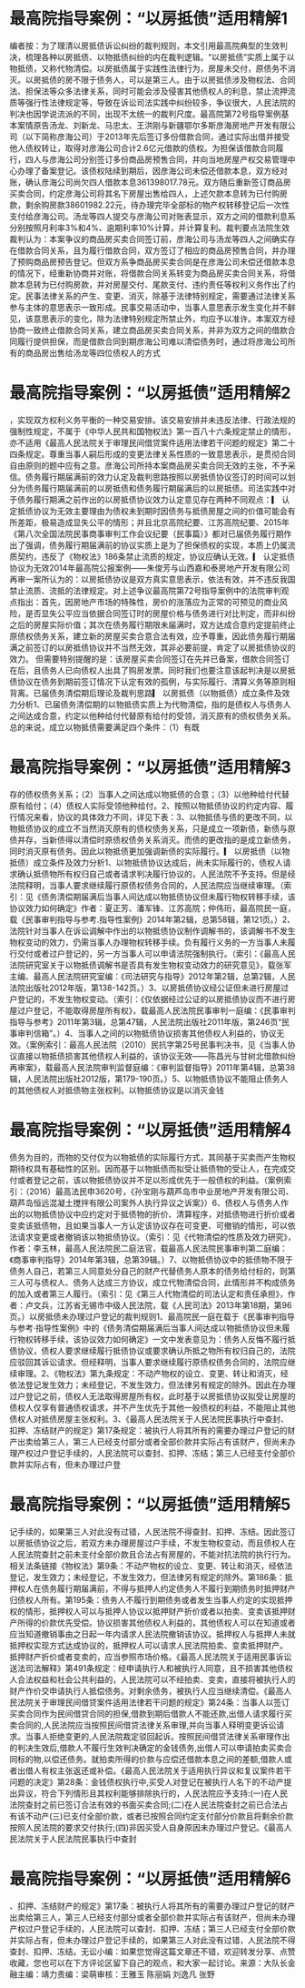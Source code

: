 # 最高院指导案例：“以房抵债”适用精解1

编者按：为了理清以房抵债诉讼纠纷的裁判规则，本文引用最高院典型的生效判决，梳理各种以房抵债、以物抵债纠纷的内在裁判逻辑。“以房抵债”实质上属于以物抵债，又称代物清偿。以房抵债属于实践性法律行为，房屋未交付，原债务不消灭。以房抵债的房不限于债务人，可以是第三人。由于以房抵债涉及物权法、合同法、担保法等众多法律关系，同时可能会涉及侵害其他债权人的利息，禁止流押流质等强行性法律规定等，导致在诉讼司法实践中纠纷较多，争议很大，人民法院的判决也因学说流派的不同，出现不太统一的裁判尺度。最高院第72号指导案例基本案情原告汤龙、刘新龙、马忠太、王洪刚与新疆鄂尔多斯彦海房地产开发有限公司（以下简称彦海公司）于2013年先后签订多份借款合同，通过实际出借并接受他人债权转让，取得对彦海公司合计2.6亿元借款的债权。为担保该借款合同履行，四人与彦海公司分别签订多份商品房预售合同，并向当地房屋产权交易管理中心办理了备案登记。该债权陆续到期后，因彦海公司未偿还借款本息，双方经对账，确认彦海公司尚欠四人借款本息361398017.78元。双方随后重新签订商品房买卖合同，约定彦海公司将其名下房屋出售给四人，上述欠款本息转为已付购房款，剩余购房款38601982.22元，待办理完毕全部标的物产权转移登记后一次性支付给彦海公司。汤龙等四人提交与彦海公司对账表显示，双方之间的借款利息系分别按照月利率3%和4%、逾期利率10%计算，并计算复利。裁判要点法院生效裁判认为：本案争议的商品房买卖合同签订前，彦海公司与汤龙等四人之间确实存在借款合同关系，且为履行借款合同，双方签订了相应的商品房预售合同，并办理了预购商品房预告登记。但双方系争商品房买卖合同是在彦海公司未偿还借款本息的情况下，经重新协商并对账，将借款合同关系转变为商品房买卖合同关系，将借款本息转为已付购房款，并对房屋交付、尾款支付、违约责任等权利义务作出了约定。民事法律关系的产生、变更、消灭，除基于法律特别规定，需要通过法律关系参与主体的意思表示一致形成。民事交易活动中，当事人意思表示发生变化并不鲜见，该意思表示的变化，除为法律特别规定所禁止外，均应予以准许。本案双方经协商一致终止借款合同关系，建立商品房买卖合同关系，并非为双方之间的借款合同履行提供担保，而是借款合同到期彦海公司难以清偿债务时，通过将彦海公司所有的商品房出售给汤龙等四位债权人的方式

# 最高院指导案例：“以房抵债”适用精解2

，实现双方权利义务平衡的一种交易安排。该交易安排并未违反法律、行政法规的强制性规定，不属于《中华人民共和国物权法》第一百八十六条规定禁止的情形，亦不适用《最高人民法院关于审理民间借贷案件适用法律若干问题的规定》第二十四条规定。尊重当事人嗣后形成的变更法律关系性质的一致意思表示，是贯彻合同自由原则的题中应有之意。彦海公司所持本案商品房买卖合同无效的主张，不予采信。债务履行期届满前的效力认定及裁判思路按照以房抵债协议签订的时间可以划分为债务履行期届满前的以房抵债和债务履行期届满后的以房抵债。司法实践中对于债务履行期满之前作出的以房抵债协议效力认定意见存在两种不同观点：▎ 认定抵债协议为无效主要理由为债权未到期时因债务与抵债房屋之间的价值可能会有所差距，极易造成显失公平的情形；并且北京高院纪要、江苏高院纪要、2015年《第八次全国法院民事商事审判工作会议纪要（民事篇）》都对已届债务履行期作出了强调，债务履行期届满前的协议实质上是为了担保债权的实现，本质上仍属流质契约，违反了《物权法》186条禁止流质的规定，协议应确认无效。▎ 认定抵债协议为无效2014年最高院公报案例——朱俊芳与山西嘉和泰房地产开发有限公司再审一案所认为的：以房抵债协议是双方真实意思表示，依法有效，并不违反我国禁止流质、流抵的法律规定。对上述争议最高院第72号指导案例中的法院审判观点指出：首先，因房地产市场的特殊性，房价的涨落应为正常的可预见的商业风险，是否显失公平应当依据合同签订时的房屋价格与债务进行对比判定，而非纠纷之后的房屋实际价值；其次在债务履行期限未届满时，双方达成合意约定提前终止原债权债务关系，建立新的房屋买卖合意合法有效，应予尊重，因此债务履行期届满之前签订的以房抵债协议并不当然无效，其非必要前提，肯定了以房抵债协议的效力。 但需要特别提醒的是：该房屋买卖合同签订在先并已备案，借款合同签订在后，且债务人已向债权人出具了购房发票。同时我们也要注意该起判决是以房抵债协议在债务到期前签订情况下认定有效的孤例，与实际履行、清算义务等原则相背离。已届债务清偿期后理论及裁判思路▎ 以房抵债（以物抵债）成立条件及效力分析1、已届债务清偿期的以物抵债实质上为代物清偿，指的是债权人与债务人之间达成合意，约定以他种给付代替原有给付的受领，消灭原有的债权债务关系。总的来说，成立以物抵债需要满足四个条件：（1）有既

# 最高院指导案例：“以房抵债”适用精解3

存的债权债务关系；（2）当事人之间达成以物抵债的合意；（3）以他种给付代替原有给付；（4）债权人实际受领他种给付。2、按照以物抵债协议的约定内容、履行情况来看，协议的具体效力不同，详见下表：3、以物抵债与债的更改不同，以物抵债协议的成立不当然消灭原有的债权债务关系，只是成立一项新债，新债与原债并存，当新债得以清偿时原债权债务关系消灭。而债的更改指的是成立新债务，同时消灭原有债务。因此以物抵债更加强调新债的实际履行。▎ 以房抵债（以物抵债）成立条件及效力分析1、以物抵债协议达成后，尚未实际履行的，债权人请求确认抵债物所有权归自己或者请求判决履行协议的，人民法院不予支持。但是经法院释明，当事人要求继续履行原债权债务合同的，人民法院应当继续审理。（索引：见《债务清偿期届满后当事人间达成以物抵债协议但未履行物权转移手续，该协议效力如何确定》作者：夏正芳、潘军锋、江苏高院；仲伟珩，最高院民一庭，载《民事审判指导与参考.指导性案例》2014年第2辑，总第58辑，第121页。）2、法院针对当事人在诉讼调解中作出的以物抵债协议制作调解书的，该调解书不发生物权变动的效力，仍需当事人办理物权转移手续。负有履行义务的一方当事人未履行交付或者过户登记的，另一方当事人可以申请法院强制执行。（索引：《最高人民法院研究室关于以物抵债调解书是否具有发生物权变动效力的研究意见》，载张军主编、最高人民法院研究室编：《司法研究与指导》2012年第2辑，总第2辑，人民法院出版社2012年版，第138-142页。）3、以房抵债协议经公证但未进行房屋过户登记的，不发生物权变动。（索引：《仅依据经过公证的以房抵债协议而不进行房屋过户登记，不能取得房屋所有权》，载最高人民法院民事审判一庭编：《民事审判指导与参考》2011年第3辑，总第47辑，人民法院出版社2011年版，第246页“民事审判信箱”。）4、当事人之间的以物抵债协议损害其他债权人利益的，协议无效。（案例索引：最高人民法院（2010）民抗字第25号民事判决书，见《当事人协议直接以物抵债损害其他债权人利益的，该协议无效——陈昌光与甘树北借款纠纷再审案》，载最高人民法院审判监督庭编：《审判监督指导》2011年第4辑，总第38辑，人民法院出版社2012版，第179-190页。）5、以物抵债协议不能阻止债务人的其他债权人对抵债物主张权利。以物抵债协议是以消灭金钱

# 最高院指导案例：“以房抵债”适用精解4

债务为目的，而物的交付仅为以物抵债的实际履行方式，其同基于买卖而产生物权期待权具有基础性的区别。因而基于以物抵债而拟受让抵债物的受让人，在完成交付或者登记之前，该以物抵债协议并不足以形成优先于一般债权的利益。（案例索引：（2016）最高法民申3620号，《孙宝刚与葫芦岛市中业房地产开发有限公司、葫芦岛恒远混凝土搅拌有限公司案外人执行异议之诉案》）6、债权人与债务人作出的以物抵债协议中应约定对于抵债物的折价、清算程序，对抵债物进行折价或者变卖该抵债物，且如果当事人一方认定该协议存在可变更、可撤销的情形，可以依法请求变更或者撤销该以物抵债协议。（索引：见《代物清偿的性质及效力研究》，作者：李玉林，最高人民法院民二庭法官，载最高人民法院民事审判第二庭编：《商事审判指导》2014年第3辑，总第39辑。）7、以物抵债协议中的抵债物不限于债务人自己，若第三人同意处分自己的财产代替债务人原本的债务给付标的，则第三人可与债权人、债务人达成三方协议，成立代物清偿合同，此情形并不构成债务的加入或者第三人履行。（索引：见《第三人代物清偿的司法认定和责任承担》，作者：卢文兵，江苏省无锡市中级人民法院，载《人民司法》2013年第18期，第96页。）以房抵债未办理过户登记的裁判规则1、最高院民一庭在载于《民事审判指导与参考·指导性案例》中的《债务清偿期届满后当事人间达成以物抵债协议但未履行物权转移手续，该协议效力如何确定》一文中发表意见为：债务人反悔不履行抵债协议，债权人要求继续履行抵债协议或要求确认所抵之物所有权归自己的，法院应驳回其诉讼请求。但经释明，当事人要求继续履行原债权债务合同的，法院应继续审理。2、《物权法》第九条规定：不动产物权的设立、变更、转让和消灭，经依法登记发生效力；未经登记，不发生效力，但法律另有规定的除外。因此在办理过户登记之前，债权人无法取得房屋所有权，此时基于以房抵债协议拟受让房屋的债权人仅享有普通债权请求，并不产生优先于其他一般债权的利益，不能阻止其他债权人对抵债房屋主张权利。3、《最高人民法院关于人民法院民事执行中查封、扣押、冻结财产的规定》第17条规定：被执行人将其所有的需要办理过户登记的财产出卖给第三人，第三人已经支付部分或者全部价款并实际占有该财产，但尚未办理产权过户登记手续的，人民法院可以查封、扣押、冻结；第三人已经支付全部价款并实际占有，但未办理过户登

# 最高院指导案例：“以房抵债”适用精解5

记手续的，如果第三人对此没有过错，人民法院不得查封、扣押、冻结。因此签订以房抵债协议之后，若双方未办理房屋过户手续，不发生物权变动，而且债权人在人民法院查封之前未支付全部价款且合法占有房屋的，不能对抗法院的执行行为。相关法条链接《物权法》第9条：不动产物权的设立、变更、转让和消灭，经依法登记，发生效力；未经登记，不发生效力，但法律另有规定的除外。第186条：抵押权人在债务履行期届满前，不得与抵押人约定债务人不履行到期债务时抵押财产归债权人所有。第195条：债务人不履行到期债务或者发生当事人约定的实现抵押权的情形，抵押权人可以与抵押人协议以抵押财产折价或者以拍卖、变卖该抵押财产所得的价款优先受偿。协议损害其他债权人利益的，其他债权人可以在知道或者应当知道撤销事由之日起一年内请求人民法院撤销该协议。抵押权人与抵押人未就抵押权实现方式达成协议的，抵押权人可以请求人民法院拍卖、变卖抵押财产。 抵押财产折价或者变卖的，应当参照市场价格。《最高人民法院关于适用民事诉讼送法司法解释》第491条规定：经申请执行人和被执行人同意，且不损害其他债权人合法权益和社会公共利益的，人民法院可以不经拍卖、变卖，直接将被执行人的财产作价交申请执行人抵偿债务。对剩余债务，被执行人应当继续清偿。《最高人民法院关于审理民间借贷案件适用法律若干问题的规定》第24条：当事人以签订买卖合同作为民间借贷合同的担保,借款到期后借款人不能还款,出借人请求履行买卖合同的,人民法院应当按照民间借贷法律关系审理,并向当事人释明变更诉讼请求。当事人拒绝变更的,人民法院裁定驳回起诉。按照民间借贷法律关系审理作出的判决生效后,借款人不履行生效判决确定的金钱债务,出借人可以申请拍卖买卖合同标的物,以偿还债务。就拍卖所得的价款与应偿还借款本息之间的差额,借款人或者出借人有权主张返还或补偿。《最高人民法院关于适用执行异议和复议案件若干问题的决定》第28条：金钱债权执行中,买受人对登记在被执行人名下的不动产提出异议，符合下列情形且其权利能够排除执行的，人民法院应予支持:(一)在人民法院查封之前已签订合法有效的书面买卖合同;(二)在人民法院查封之前已合法占有该不动产(三)已支付全部价款，或者已按照合同约定支付部分价款且将剩余价款按照人民法院的要求交付执行;(四)非因买受人自身原因未办理过户登记。《最高人民法院关于人民法院民事执行中查封

# 最高院指导案例：“以房抵债”适用精解6

、扣押、冻结财产的规定》第17条：被执行人将其所有的需要办理过户登记的财产出卖给第三人，第三人已经支付部分或者全部价款并实际占有该财产，但尚未办理产权过户登记手续的，人民法院可以查封、扣押、冻结；第三人已经支付全部价款并实际占有，但未办理过户登记手续的，如果第三人对此没有过错，人民法院不得查封、扣押、冻结。无讼小编：如果您觉得这篇文章还不错，欢迎转发分享、点赞收藏，您也可以在下方评论区留下自己的观点，和大家一起讨论。来源：大队长金融主编：靖力责编：梁萌审核：王雅玉 陈丽娟 刘逸凡 张野

